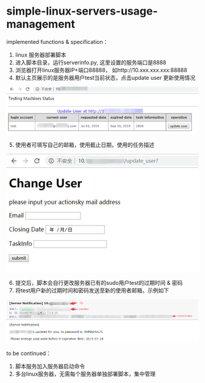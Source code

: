 # simple-linux-servers-usage-management

implemented functions & specification：

1. linux 服务器部署脚本
2. 进入脚本目录，运行serverinfo.py, 这里设置的服务端口是8888
3. 浏览器打开linux服务器IP+端口88888， 如http://10.xxx.xxx.xxx:88888
4. 默认主页展示的是服务器用户test当前状态，点击update user 更新使用情况

  ![images](https://raw.githubusercontent.com/joycezhou007/simple-linux-servers-usage-management/master/images/index.png)
  
5. 使用者可填写自己的邮箱，使用截止日期，使用的任务描述

  ![images](https://raw.githubusercontent.com/joycezhou007/simple-linux-servers-usage-management/master/images/update_user.jpg)
  
6. 提交后，脚本会自行更改服务器已有的sudo用户test的过期时间 & 密码
7. 将test用户新的过期时间和密码发送至新的使用者邮箱，示例如下 

  ![images](https://raw.githubusercontent.com/joycezhou007/simple-linux-servers-usage-management/master/images/email.png)

to be continued：
1. 脚本服务加入服务器启动命令
2. 多台linux服务器，无需每个服务器单独部署脚本，集中管理
